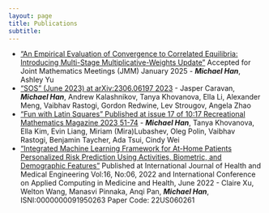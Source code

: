 ```yaml
---
layout: page
title: Publications
subtitle: 
---
```


* [“An Empirical Evaluation of Convergence to Correlated Equilibria: Introducing Multi-Stage Multiplicative-Weights Update”](https://math.mit.edu/research/highschool/primes/materials/2024/October/8-1%20Han.pdf) Accepted for Joint Mathematics Meetings (JMM) January 2025 - **_Michael Han_**, Ashley Yu
* [“SOS” (June 2023) at arXiv:2306.06197 2023](https://arxiv.org/abs/2306.06197) - Jasper Caravan, **_Michael Han_**, Andrew Kalashnikov, Tanya Khovanova, Ella Li, Alexander Meng, Vaibhav Rastogi, Gordon Redwine, Lev Strougov, Angela Zhao
* [“Fun with Latin Squares” Published at issue 17 of 10:17 Recreational Mathematics Magazine 2023 51-74](https://www.researchgate.net/publication/367465968_Fun_with_Latin_Squares) - **_Michael Han_**, Tanya Khovanova, Ella Kim, Evin Liang, Miriam (Mira)Lubashev, Oleg Polin, Vaibhav Rastogi, Benjamin Taycher, Ada Tsui, Cindy Wei
* [“Integrated Machine Learning Framework for At-Home Patients Personalized Risk Prediction Using Activities, Biometric, and Demographic Features”](https://publications.waset.org/abstracts/146473/integrated-machine-learning-framework-for-at-home-patients-personalized-risk-prediction-using-activities-biometric-and-demographic-features) Published at International Journal of Health and Medical Engineering Vol:16, No:06, 2022 and International Conference on Applied Computing in Medicine and Health, June 2022 - Claire Xu, Welton Wang, Manasvi Pinnaka, Anqi Pan, **_Michael Han_**, ISNI:0000000091950263 Paper Code: 22US060261
